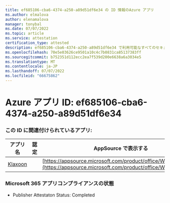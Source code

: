 ```yaml
---
title: ef685106-cba6-4374-a250-a89d51df6e34 の ID 情報のAzure アプリ
ms.author: elmalova
author: elenamalova
manager: tonybal
ms.date: 07/07/2022
ms.topic: article
ms.service: attestation
certification_type: attested
description: ef685106-cba6-4374-a250-a89d51df6e34 で利用可能なすべてのセキュリティとコンプライアンス情報。
ms.openlocfilehash: 70e5e03626ce9501a10c4c7b0831ca85137383ff
ms.sourcegitcommit: b752351d112ecc2ea7f539d200e6638a6a3034e5
ms.translationtype: MT
ms.contentlocale: ja-JP
ms.lasthandoff: 07/07/2022
ms.locfileid: "66675862"
---
```

# <a name="azure-app-id-ef685106-cba6-4374-a250-a89d51df6e34"></a>Azure アプリ ID: ef685106-cba6-4374-a250-a89d51df6e34


### <a name="apps-associated-with-this-id"></a>この ID に関連付けられているアプリ:
| **アプリ名** | **認定** | **AppSource で表示する** |
|--------------|---------------|-----------------------|
| [Klaxoon](../forward/WA104382058.md) |  | [https://appsource.microsoft.com/product/office/WA104382058](https://appsource.microsoft.com/product/office/WA104382058) |

### <a name="microsoft-365-app-compliance-status"></a>Microsoft 365 アプリコンプライアンスの状態
- Publisher Attestaton Status: Completed
